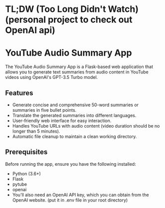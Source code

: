 # TL;DW (Too Long Didn't Watch) (personal project to check out OpenAI api)

# YouTube Audio Summary App

The YouTube Audio Summary App is a Flask-based web application that allows you to generate text summaries from audio content in YouTube videos using OpenAI's GPT-3.5 Turbo model.

## Features

- Generate concise and comprehensive 50-word summaries or summaries in five bullet points.
- Translate the generated summaries into different languages.
- User-friendly web interface for easy interaction.
- Handles YouTube URLs with audio content (video duration should be no longer than 5 minutes).
- Automatic file cleanup to maintain a clean working directory.

## Prerequisites

Before running the app, ensure you have the following installed:

- Python (3.6+)
- Flask
- pytube
- openai
- You'll also need an OpenAI API key, which you can obtain from the OpenAI website. (put it in .env file in your root directory)



